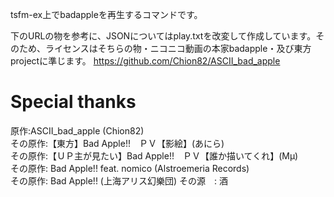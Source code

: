 tsfm-ex上でbadappleを再生するコマンドです。

下のURLの物を参考に、JSONについてはplay.txtを改変して作成しています。そのため、ライセンスはそちらの物・ニコニコ動画の本家badapple・及び東方projectに準じます。
https://github.com/Chion82/ASCII_bad_apple

# Special thanks

原作:ASCII_bad_apple (Chion82)<br/>
その原作:【東方】Bad Apple!!　ＰＶ【影絵】(あにら)<br/>
その原作:【ＵＰ主が見たい】Bad Apple!!　ＰＶ【誰か描いてくれ】(Μμ)<br/>
その原作: Bad Apple!! feat. nomico (Alstroemeria Records)<br/>
その原作: Bad Apple!! (上海アリス幻樂団)
その源　: 酒
